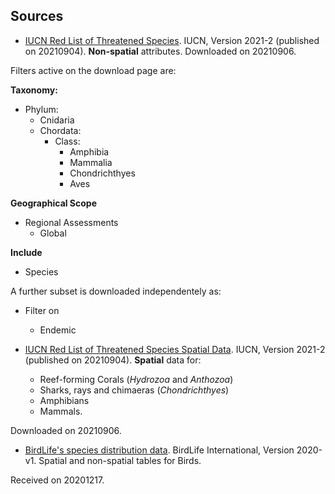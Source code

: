 ## Sources

+  [IUCN Red List of Threatened Species](https://www.iucnredlist.org/search). IUCN, Version 2021-2 (published on 20210904). **Non-spatial** attributes. Downloaded on 20210906.

Filters active on the download page are:

**Taxonomy:**
+ Phylum:
  + Cnidaria
  + Chordata:
    + Class:
      +  Amphibia
      +  Mammalia
      +  Chondrichthyes
      +  Aves

**Geographical Scope**
+  Regional Assessments
   +  Global

**Include**
+  Species

A further subset is downloaded independentely as:

+  Filter on
   +  Endemic  

+  [IUCN Red List of Threatened Species Spatial Data](https://www.iucnredlist.org/resources/spatial-data-download).  IUCN, Version 2021-2 (published on 20210904). **Spatial** data for:
   +  Reef-forming Corals (_Hydrozoa_ and _Anthozoa_)
   +  Sharks, rays and chimaeras (_Chondrichthyes_)
   +  Amphibians
   +  Mammals.

Downloaded on 20210906.

+  [BirdLife's species distribution data](http://datazone.birdlife.org/species/requestdis). BirdLife International, Version 2020-v1. Spatial and non-spatial tables for Birds.

Received on 20201217.
